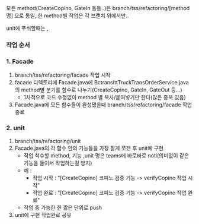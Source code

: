 모든 method(CreateCopino, GateIn 등등..)은 branch/tss/refactoring/[method명] 으로 통일, 한 method별 작업은 각 브랜치 위에서만..

unit에 푸쉬할때는 ,

### 작업 순서
### 1. Facade
1. branch/tss/refactoring/facade 작업 시작
2. facade 디렉토리에 Facade.java에  BctransIttTruckTransOrderService.java의 method별 분기를 함수로 나누기(CreateCopino, GateIn, GateOut 등...)
	- 1차적으로 코드 수정없이 method 별 복사/붙여넣기만 한다(많은 중복 있음)
3. Facade.java에 모든 함수들이 완성됐을때 branch/tss/refactoring/facade 작업 종료

### 2. unit
1. branch/tss/refactoring/unit
2. Facade.java의 각 함수 안의 기능들을 가장 잘게 쪼갠 후 unit에 구현
	- 작업 착수할 method, 기능 ,unit 명은 teams에 바로바로 noti(의미없이 같은 기능을 둘이서 작업하는걸 방지)
	- 예 : 
		- 작업 시작 : "\[CreateCopino\] 코피노 검증 기능 -> verifyCopino 작업 시작" 
		- 작업 완료 : "\[CreateCopino\] 코피노 검증 기능 -> verifyCopino 작업 완료"
	- 작업 중 가능한 한 짧은 단위로 push
3. unit에 구현  작업완료 공유 